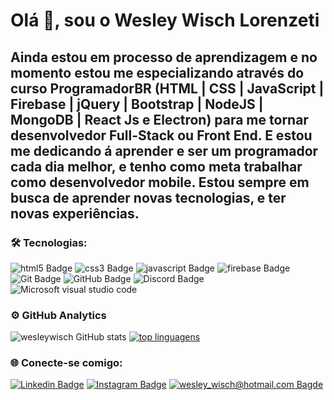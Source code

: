 # Olá 👋, sou o Wesley Wisch Lorenzeti

## Ainda estou em processo de aprendizagem e no momento estou me especializando através do curso ProgramadorBR (HTML | CSS | JavaScript | Firebase | jQuery | Bootstrap | NodeJS | MongoDB | React Js e Electron) para me tornar desenvolvedor Full-Stack ou Front End. E estou me dedicando á aprender e ser um programador cada dia melhor, e tenho como meta trabalhar como desenvolvedor mobile. Estou sempre em busca de aprender novas tecnologias, e ter novas experiências.


###  🛠️ Tecnologias:

![html5 Badge](https://img.shields.io/badge/HTML5-000000?style=flat-square-border&logo=html5&logoColor=red)    ![css3 Badge](https://img.shields.io/badge/CSS3-000000?style=flat-square-border&logo=css3&logoColor=blue) ![javascript Badge](https://img.shields.io/badge/JavaScript-000000?style=flat-square-border&logo=javascript&logoColor=F7DF1E) ![firebase Badge](https://img.shields.io/badge/firebase-ffca28?style=flat-square-border&logo=firebase&logoColor=black) ![Git Badge](https://img.shields.io/badge/Git-000000?style=flat-square-border&logo=git&logoColor=red) ![GitHub Badge](https://img.shields.io/badge/GitHub-000000?style=flat-square-border&logo=github&logoColor=white) ![Discord Badge](https://img.shields.io/badge/Discord-7289DA?style=flat-square-border&logo=discord&logoColor=white) ![Microsoft visual studio code](https://img.shields.io/badge/Visual_Studio_Code-000000?style=flat-square-border&logo=visual%20studio%20code&logoColor=blue)

### ⚙️ GitHub Analytics
![wesleywisch GitHub stats](https://github-readme-stats.vercel.app/api?username=wesleywisch&theme=dark&title_color=ffffff&border_color=ffffff&show_icons=true&text_color=ffffff&hide_border=false&border_radius=10) [![top linguagens](https://github-readme-stats.vercel.app/api/top-langs/?username=wesleywisch&layout=compact&theme=dark&title_color=ffffff&border_color=ffffff&show_icons=true&text_color=ffffff&border_radius=10)](https://github.com/wesleywisch)


###  🌐 Conecte-se comigo:
[![Linkedin Badge](https://img.shields.io/badge/-LinkedIn-blue?style=flat-square-border&logo=Linkedin&logoColor=white&link=https://www.linkedin.com/in/wesley-wisch/)](https://www.linkedin.com/in/wesley-wisch) [![Instagram Badge](https://img.shields.io/badge/-Instagram-CC0000?style=flat-square-border&logo=Instagram&logoColor=white&link=https://www.instagram.com/wesley_wisch/)](https://www.instagram.com/wesley_wisch/) [![wesley_wisch@hotmail.com Bagde](https://img.shields.io/badge/wesley_wisch-2e7eea?style=flat-square-border&logo=microsoft-outlook&logoColor=white)
](mailto:wesley_wisch@hotmail.com)
